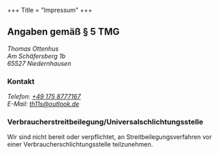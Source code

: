 +++
Title = "Impressum"
+++

## Angaben gemäß § 5 TMG

<address>
Thomas Ottenhus<br />
Am Schäfersberg 1b<br />
65527 Niedernhausen
</address>

### Kontakt
<address>
Telefon: <a href="tel:+491758777167">+49 175 8777167</a><br />
E-Mail: <a href="mailto:th11s@outlook.de">th11s@outlook.de</a>
</address>

<!--
### Umsatzsteuer-ID
Umsatzsteuer-Identifikationsnummer gemäß § 27 a Umsatzsteuergesetz:
DE-
-->

### Verbraucherstreitbeilegung/Universalschlichtungsstelle

Wir sind nicht bereit oder verpflichtet, an Streitbeilegungsverfahren vor einer
Verbraucherschlichtungsstelle teilzunehmen.